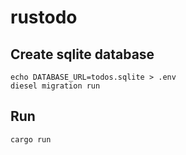 # rustodo
## Create sqlite database
```shell
echo DATABASE_URL=todos.sqlite > .env
diesel migration run
```
## Run
```shell
cargo run
```

